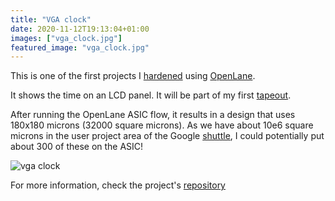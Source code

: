 ```yaml
---
title: "VGA clock"
date: 2020-11-12T19:13:04+01:00
images: ["vga_clock.jpg"]
featured_image: "vga_clock.jpg"
---
```


This is one of the first projects I [hardened](/terminology/harden) using [OpenLane](/terminology/openlane).

It shows the time on an LCD panel. It will be part of my first [tapeout](/terminology/tapeout).

After running the OpenLane ASIC flow, it results in a design that uses 180x180 microns (32000 square microns).
As we have about 10e6 square microns in the user project area of the Google [shuttle](/terminology/shuttle), I could potentially put about 300 of these on the ASIC!

![vga clock](/vga_clock.jpg)

For more information, check the project's [repository](https://github.com/mattvenn/vga-clock)
